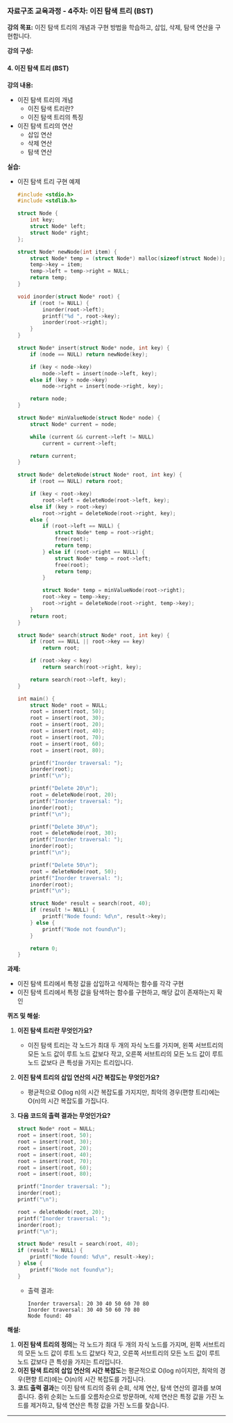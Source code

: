 ### 자료구조 교육과정 - 4주차: 이진 탐색 트리 (BST)

**강의 목표:**
이진 탐색 트리의 개념과 구현 방법을 학습하고, 삽입, 삭제, 탐색 연산을 구현합니다.

**강의 구성:**

#### 4. 이진 탐색 트리 (BST)

**강의 내용:**
- 이진 탐색 트리의 개념
  - 이진 탐색 트리란?
  - 이진 탐색 트리의 특징
- 이진 탐색 트리의 연산
  - 삽입 연산
  - 삭제 연산
  - 탐색 연산

**실습:**
- 이진 탐색 트리 구현 예제
  ```c
  #include <stdio.h>
  #include <stdlib.h>

  struct Node {
      int key;
      struct Node* left;
      struct Node* right;
  };

  struct Node* newNode(int item) {
      struct Node* temp = (struct Node*) malloc(sizeof(struct Node));
      temp->key = item;
      temp->left = temp->right = NULL;
      return temp;
  }

  void inorder(struct Node* root) {
      if (root != NULL) {
          inorder(root->left);
          printf("%d ", root->key);
          inorder(root->right);
      }
  }

  struct Node* insert(struct Node* node, int key) {
      if (node == NULL) return newNode(key);

      if (key < node->key)
          node->left = insert(node->left, key);
      else if (key > node->key)
          node->right = insert(node->right, key);

      return node;
  }

  struct Node* minValueNode(struct Node* node) {
      struct Node* current = node;

      while (current && current->left != NULL)
          current = current->left;

      return current;
  }

  struct Node* deleteNode(struct Node* root, int key) {
      if (root == NULL) return root;

      if (key < root->key)
          root->left = deleteNode(root->left, key);
      else if (key > root->key)
          root->right = deleteNode(root->right, key);
      else {
          if (root->left == NULL) {
              struct Node* temp = root->right;
              free(root);
              return temp;
          } else if (root->right == NULL) {
              struct Node* temp = root->left;
              free(root);
              return temp;
          }

          struct Node* temp = minValueNode(root->right);
          root->key = temp->key;
          root->right = deleteNode(root->right, temp->key);
      }
      return root;
  }

  struct Node* search(struct Node* root, int key) {
      if (root == NULL || root->key == key)
          return root;

      if (root->key < key)
          return search(root->right, key);

      return search(root->left, key);
  }

  int main() {
      struct Node* root = NULL;
      root = insert(root, 50);
      root = insert(root, 30);
      root = insert(root, 20);
      root = insert(root, 40);
      root = insert(root, 70);
      root = insert(root, 60);
      root = insert(root, 80);

      printf("Inorder traversal: ");
      inorder(root);
      printf("\n");

      printf("Delete 20\n");
      root = deleteNode(root, 20);
      printf("Inorder traversal: ");
      inorder(root);
      printf("\n");

      printf("Delete 30\n");
      root = deleteNode(root, 30);
      printf("Inorder traversal: ");
      inorder(root);
      printf("\n");

      printf("Delete 50\n");
      root = deleteNode(root, 50);
      printf("Inorder traversal: ");
      inorder(root);
      printf("\n");

      struct Node* result = search(root, 40);
      if (result != NULL) {
          printf("Node found: %d\n", result->key);
      } else {
          printf("Node not found\n");
      }

      return 0;
  }
  ```

**과제:**
- 이진 탐색 트리에서 특정 값을 삽입하고 삭제하는 함수를 각각 구현
- 이진 탐색 트리에서 특정 값을 탐색하는 함수를 구현하고, 해당 값이 존재하는지 확인

**퀴즈 및 해설:**

1. **이진 탐색 트리란 무엇인가요?**
   - 이진 탐색 트리는 각 노드가 최대 두 개의 자식 노드를 가지며, 왼쪽 서브트리의 모든 노드 값이 루트 노드 값보다 작고, 오른쪽 서브트리의 모든 노드 값이 루트 노드 값보다 큰 특성을 가지는 트리입니다.

2. **이진 탐색 트리의 삽입 연산의 시간 복잡도는 무엇인가요?**
   - 평균적으로 O(log n)의 시간 복잡도를 가지지만, 최악의 경우(편향 트리)에는 O(n)의 시간 복잡도를 가집니다.

3. **다음 코드의 출력 결과는 무엇인가요?**
    ```c
    struct Node* root = NULL;
    root = insert(root, 50);
    root = insert(root, 30);
    root = insert(root, 20);
    root = insert(root, 40);
    root = insert(root, 70);
    root = insert(root, 60);
    root = insert(root, 80);

    printf("Inorder traversal: ");
    inorder(root);
    printf("\n");

    root = deleteNode(root, 20);
    printf("Inorder traversal: ");
    inorder(root);
    printf("\n");

    struct Node* result = search(root, 40);
    if (result != NULL) {
        printf("Node found: %d\n", result->key);
    } else {
        printf("Node not found\n");
    }
    ```
   - 출력 결과:
     ```
     Inorder traversal: 20 30 40 50 60 70 80 
     Inorder traversal: 30 40 50 60 70 80 
     Node found: 40
     ```

**해설:**
1. **이진 탐색 트리의 정의**는 각 노드가 최대 두 개의 자식 노드를 가지며, 왼쪽 서브트리의 모든 노드 값이 루트 노드 값보다 작고, 오른쪽 서브트리의 모든 노드 값이 루트 노드 값보다 큰 특성을 가지는 트리입니다.
2. **이진 탐색 트리의 삽입 연산의 시간 복잡도**는 평균적으로 O(log n)이지만, 최악의 경우(편향 트리)에는 O(n)의 시간 복잡도를 가집니다.
3. **코드 출력 결과**는 이진 탐색 트리의 중위 순회, 삭제 연산, 탐색 연산의 결과를 보여줍니다. 중위 순회는 노드를 오름차순으로 방문하며, 삭제 연산은 특정 값을 가진 노드를 제거하고, 탐색 연산은 특정 값을 가진 노드를 찾습니다.

---
